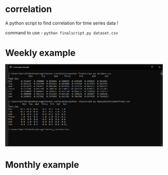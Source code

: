 # correlation

A python script to find correlation for time series data ! 

command to use - ```python finalscript.py dataset.csv```

# Weekly example

![](workingcode.png)

# Monthly example 
